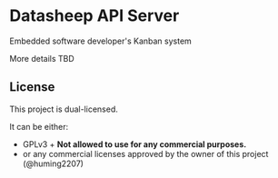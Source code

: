 # Datasheep API Server

Embedded software developer's Kanban system

More details TBD

## License

This project is dual-licensed.

It can be either:

- GPLv3 + **Not allowed to use for any commercial purposes.**
- or any commercial licenses approved by the owner of this project (@huming2207)
